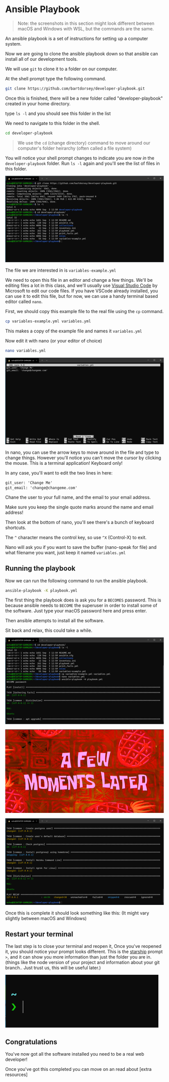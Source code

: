 # Ansible Playbook

> Note: the screenshots in this section might look different between macOS and Windows with WSL, but the commands are the same.

An ansible playbook is a set of instructions for setting up a computer system.

Now we are going to clone the ansible playbook down so that ansible can
install all of our development tools.

We will use `git` to clone it to a folder on our computer.

At the shell prompt type the following command.

```sh
git clone https://github.com/bartdorsey/developer-playbook.git
```

Once this is finished, there will be a new folder called "developer-playbook" created
in your home directory.

type `ls -l` and you should see this folder in the list

We need to navigate to this folder in the shell.

```sh
cd developer-playbook
```

> We use the `cd` (change directory) command to
> move around our computer's folder heirarchy (often called a file system)

You will notice your shell prompt changes to indicate you are now *in* the `developer-playbook` folder. Run `ls -l` again and you'll see the list of files
in this folder.

![ansible-playbook-clone](images/ansible-playbook-clone.png)

The file we are interested in is `variables-example.yml`

We need to open this file in an editor and change a few things. We'll be editing
files a lot in this class, and we'll usually use [Visual Studio Code] by Microsoft
to edit our code files. If you have VSCode already installed, you can use it to
edit this file, but for now, we can use a handy terminal based editor called `nano`.

First, we should copy this example file to the real file using the `cp` command.

```sh
cp variables-example.yml variables.yml
```

This makes a copy of the example file and names it `variables.yml`

Now edit it with nano (or your editor of choice)

```sh
nano variables.yml
```

![nano variables](images/nano-variables.yml.png)

In nano, you can use the arrow keys to move around in the file and type to change
things.  However you'll notice you can't move the cursor by clicking the mouse.
This is a terminal application! Keyboard only!

In any case, you'll want to edit the two lines in here:

```text
git_user: 'Change Me'
git_email: 'change@changeme.com'
```

Chane the user to your full name, and the email to your email address.

Make sure you keep the single quote marks around the name and email address!

Then look at the bottom of nano, you'll see there's a bunch of keyboard shortcuts.

The `^` character means the control key, so use `^X` (Control-X) to exit.

Nano will ask you if you want to save the buffer (nano-speak for file) and what
filename you want, just keep it named `variables.yml`

## Running the playbook

Now we can run the following command to run the ansible playbook.

```sh
ansible-playbook -K playbook.yml
```

The first thing the playbook does is ask you for a `BECOMES` password.  This is
because ansible needs to `BECOME` the superuser in order to install some of the
software. Just type your macOS password here and press enter.

Then ansible attempts to install all the software.

Sit back and relax, this could take a while.

![ansible running](images/ansible-running.png)

![a few moments later](images/a-few-moments-later.png)

![ansible finished](images/ansible-finished.png)

Once this is complete it should look something like this: (It might vary slightly between macOS and Windows)

## Restart your terminal

The last step is to close your terminal and reopen it, Once you've reopened it,
you should notice your prompt looks different. This is the [starship] prompt `>`,
and it can show you more information than just the folder you are in. (things like the node version of your project and information about your git branch.. Just trust us, this will be useful later.)

![starship prompt](images/starship-prompt.png)

## Congratulations

You've now got all the software installed you need to be a real web developer!

Once you've got this completed you can move on an read about [extra resources]

[Visual Studio Code]:https://code.visualstudio.com/
[extra-resources]:extra-resources.md
[starship]:https://starship.rs
